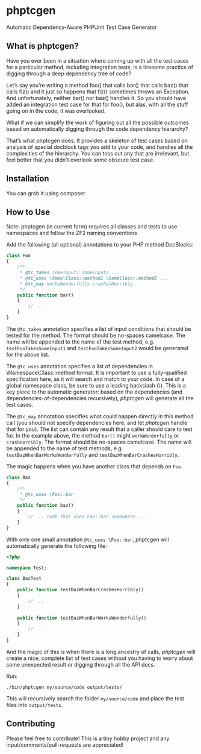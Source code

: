 phptcgen
========

Automatic Dependency-Aware PHPUnit Test Case Generator

## What is phptcgen?

Have you ever been in a situation where coming up with all the test cases for a particular method, including integration tests, is a tiresome practice of digging through a deep dependency tree of code?

Let’s say you’re writing a method foo() that calls bar() that calls baz() that calls fiz() and it just so happens that fiz() sometimes throws an Exception. And unfortunately, neither bar() nor baz() handles it. So you should have added an integration test case for that for foo(), but alas, with all the stuff going on in the code, it was overlooked.

What if we can simplify the work of figuring out all the possible outcomes based on automatically digging through the code dependency hierarchy?

That’s what phptcgen does. It provides a skeleton of test cases based on analysis of special docblock tags you add to your code, and handles all the complexities of the hierarchy. You can toss out any that are irrelevant, but feel better that you didn't overlook some obscure test case.

## Installation

You can grab it using composer.

## How to Use

Note: phptcgen (in current form) requires all classes and tests to use namespaces and follow the ZF2 naming conventions

Add the following (all optional) annotations to your PHP method DocBlocks:

```php
class Foo
{
    /**
     * @tc_takes someInput1 someInput2 ...
     * @tc_uses \Some\Class::method1 \SomeClass::method2 ...
     * @tc_may worksWonderfully crashesHorribly
     */
    public function bar()
    {
        // ...
    }
}
```

The `@tc_takes` annotation specifies a list of input conditions that should be tested for the method. The format should be no-spaces camelcase. The name will be appended to the name of the test method, e.g. `testFooTakesSomeInput1` and `testFooTakesSomeInput2` would be generated for the above list.

The `@tc_uses` annotation specifies a list of dependencies in \Namespace\Class::method format. It is important to use a fully-qualified specification here, as it will search and match to your code. In case of a global namespace class, be sure to use a leading backslash (\\). This is a key piece to the automatic generator: based on the dependencies (and dependencies-of-dependencies recursively), *phptcgen* will generate all the test cases.

The `@tc_may` annotation specifies what could happen directly in this method call (you should not specify dependencies here, and let *phptcgen* handle that for you). The list can contain any result that a caller should care to test for. In the example above, the method `bar()` might `workWonderfully` or `crashHorribly`. The format should be no-spaces camelcase. The name will be appended to the name of test methods, e.g. `testBazWhenBarWorksWonderfully` and `testBazWhenBarCrashesHorribly`.

The magic happens when you have another class that depends on `Foo`.

```php
class Baz
{
    /**
     * @tc_uses \Foo::bar
     */
    public function baz()
    {
        // ... code that uses Foo::bar somewhere ...
    }
}
```

With only one small annotation `@tc_uses \Foo::bar`, *phptcgen* will automatically generate the following file:

```php
<?php

namespace Test;

class BazTest
{
    public function testBazWhenBarCrashesHorribly()
    {
        // ...
    }
    
    public function testBazWhenBarWorksWonderfully()
    {
        // ...
    }
}
```

And the magic of this is when there is a long ancestry of calls, *phptcgen* will create a nice, complete list of test cases without you having to worry about some unexpected result or digging through all the API docs. 

Run:

```
./bin/phptcgen my/source/code output/tests/
```

This will recursively search the folder `my/source/code` and place the test files into `output/tests`.

## Contributing

Please feel free to contribute! This is a tiny hobby project and any input/comments/pull-requests are appreciated!


